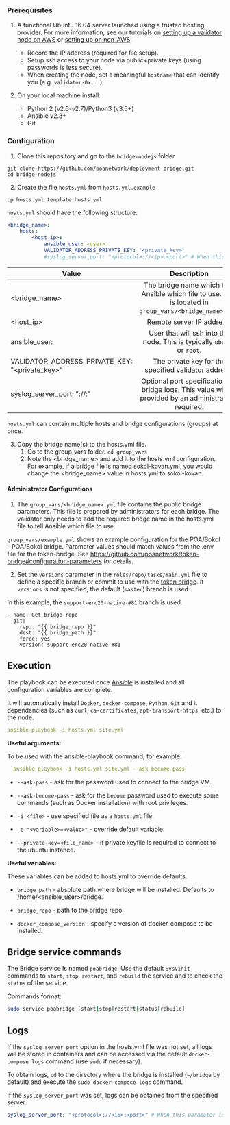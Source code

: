 ### Prerequisites
1. A functional Ubuntu 16.04 server launched using a trusted hosting provider. For more information, see our tutorials on [setting up a validator node on AWS](https://github.com/poanetwork/wiki/wiki/Validator-Node-on-AWS) or [setting up on non-AWS](https://github.com/poanetwork/wiki/wiki/Validator-Node-Non-AWS).
   * Record the IP address (required for file setup).
   * Setup ssh access to your node via public+private keys (using passwords is less secure). 
   * When creating the node, set a meaningful `hostname` that can identify you (e.g. `validator-0x...`).

2. On your local machine install:
    * Python 2 (v2.6-v2.7)/Python3 (v3.5+)
    * Ansible v2.3+
    * Git

### Configuration

1. Clone this repository and go to the `bridge-nodejs` folder
```
git clone https://github.com/poanetwork/deployment-bridge.git
cd bridge-nodejs
```
2. Create the file `hosts.yml` from `hosts.yml.example`
```
cp hosts.yml.template hosts.yml
```

`hosts.yml` should have the following structure:

```yaml
<bridge_name>:
    hosts:
        <host_ip>:
            ansible_user: <user>
            VALIDATOR_ADDRESS_PRIVATE_KEY: "<private_key>"
            #syslog_server_port: "<protocol>://<ip>:<port>" # When this parameter is set all bridge logs will be redirected to <ip>:<port> address.
```

| Value | Description |
|------------------------------------------------|:----------------------------------------------------------------------------------------------------------:|
| <bridge_name> | The bridge name which tells Ansible which file to use. This is located in `group_vars/<bridge_name>.yml`. |
| <host_ip> | Remote server IP address. |
| ansible_user: <user> | User that will ssh into the node. This is typically `ubuntu` or `root`. |
| VALIDATOR_ADDRESS_PRIVATE_KEY: "<private_key>" | The private key for the specified validator address. |
| syslog_server_port: "<protocol>://<ip>:<port>" | Optional port specification for bridge logs. This value will be provided by an administrator if required.  |


`hosts.yml` can contain multiple hosts and bridge configurations (groups) at once.


3. Copy the bridge name(s) to the hosts.yml file. 
   1. Go to the group_vars folder. 
   `cd group_vars`
   2. Note the  <bridge_name> and add it to the hosts.yml configuration. For example, if a bridge file is named sokol-kovan.yml, you would change the <bridge_name> value in hosts.yml to sokol-kovan.

#### Administrator Configurations

1. The `group_vars/<bridge_name>.yml` file contains the public bridge parameters. This file is prepared by administrators for each bridge. The validator only needs to add the required bridge name in the hosts.yml file to tell Ansible which file to use.

`group_vars/example.yml` shows an example configuration for the POA/Sokol - POA/Sokol bridge. Parameter values should match values from the .env file for the token-bridge. See https://github.com/poanetwork/token-bridge#configuration-parameters for details.

2. Set the `versions` parameter in the `roles/repo/tasks/main.yml` file to define a specific branch or commit to use with the [token bridge](https://github.com/poanetwork/token-bridge). If `versions` is not specified, the default (`master`) branch is used.

In this example, the `support-erc20-native-#81` branch is used.

```
- name: Get bridge repo
  git:
    repo: "{{ bridge_repo }}"
    dest: "{{ bridge_path }}"
    force: yes
    version: support-erc20-native-#81
```

## Execution

The playbook can be executed once [Ansible](https://docs.ansible.com/ansible/latest/installation_guide/intro_installation.html) is installed and all configuration variables are complete. 

It will automatically install `Docker`, `docker-compose`, `Python`, `Git` and it dependencies (such as `curl`, `ca-certificates`, `apt-transport-https`, etc.) to the node. 

```yaml
ansible-playbook -i hosts.yml site.yml
```

**Useful arguments:**

To be used with the ansible-playbook command, for example:

```yaml
 `ansible-playbook -i hosts.yml site.yml --ask-become-pass`
```

* `--ask-pass` - ask for the password used to connect to the bridge VM.

* `--ask-become-pass` - ask for the `become` password used to execute some commands (such as Docker installation) with root privileges.

* `-i <file>` - use specified file as a `hosts.yml` file.

* `-e "<variable>=<value>"` - override default variable.

* `--private-key=<file_name>` - if private keyfile is required to connect to the ubuntu instance.

**Useful variables:**

These variables can be added to hosts.yml to override defaults.

* `bridge_path` - absolute path where bridge will be installed. Defaults to /home/<ansible_user>/bridge.

* `bridge_repo` - path to the bridge repo.

* `docker_compose_version` - specify a version of docker-compose to be installed.


## Bridge service commands

The Bridge service is named `poabridge`. Use the default `SysVinit` commands to `start`, `stop`, `restart`, and `rebuild` the service and to check the `status` of the service. 

Commands format:
```bash
sudo service poabridge [start|stop|restart|status|rebuild]
```

## Logs

If the `syslog_server_port` option in the hosts.yml file was not set, all logs will be stored in containers and can be accessed via the default `docker-compose logs` command (use `sudo` if necessary). 

To obtain logs, `cd` to the directory where the bridge is installed (`~/bridge` by default) and execute the `sudo docker-compose logs` command.

If the `syslog_server_port` was set, logs can be obtained from the specified server.

```yaml 
syslog_server_port: "<protocol>://<ip>:<port>" # When this parameter is set all bridge logs will be redirected to <ip>:<port> address.
```